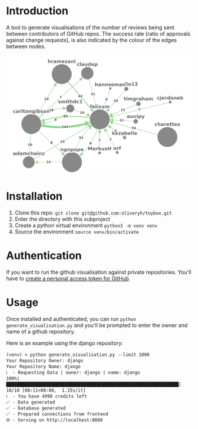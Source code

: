 # Introduction

A tool to generate visualisations of the number of reviews being sent between contributors of GitHub repos. The success rate (ratio of approvals against change requests), is also indicated by the colour of the edges between nodes.

![Screenshot](https://github.com/oliveryh/toybox/blob/master/visualisations/github-reviews/screenshot.png)

# Installation

1. Clone this repo: `git clone git@github.com:oliveryh/toybox.git`
2. Enter the directory with this subproject
3. Create a python virtual environment `python3 -m venv venv`
4. Source the environment `source venv/bin/activate`

# Authentication

If you want to run the github visualisation against private repositories. You'll have to [create a personal access token for GitHub](https://docs.github.com/en/authentication/keeping-your-account-and-data-secure/creating-a-personal-access-token).

# Usage

Once installed and authenticated, you can run `python generate_visualisation.py` and you'll be prompted to enter the owner and name of a github repository.

Here is an example using the django repository:

```
(venv) > python generate_visualisation.py --limit 1000
Your Repository Owner: django
Your Repository Name: django
ℹ️  - Requesting Data | owner: django | name: django
100%|█████████████████████████████████████████████████████████████████| 10/10 [00:11<00:00,  1.15s/it]
ℹ️  - You have 4990 credits left
✅ - Data generated
✅ - Database generated
✅ - Prepared connections from frontend
🌐 - Serving on http://localhost:8080
```
